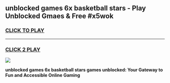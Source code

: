 
## unblocked games 6x basketball stars - Play Unblocked Gmaes & Free #x5wok
<h3>
<a href="https://news.freeplayer.one?title=unblocked_games_6x_basketball_stars&ref=03M">CLICK TO PLAY</a></h3>
<hr>

<h3>
<a href="https://news.freeplayer.one?title=unblocked_games_6x_basketball_stars&ref=03M">CLICK 2 PLAY</a>
  
</h3>

<a href="https://news.freeplayer.one?title=unblocked_games_6x_basketball_stars&ref=03M"><img src="https://clearcache.store/games.png"></a>


**unblocked games 6x basketball stars games unblocked: Your Gateway to Fun and Accessible Online Gaming**
